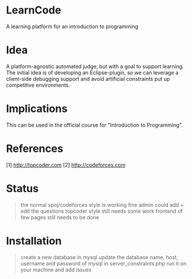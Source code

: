 LearnCode
=========

A learning platform for an introduction to programming


Idea
====

A platform-agnostic automated judge, but with a goal to support learning. The initial idea is of developing an Eclipse-plugin, so we can leverage a client-side debugging support and avoid artificial constraints put up competitive environments.


Implications
============

This can be used in the official course for "Introduction to Programming".


References
==========

[1] http://topcoder.com
[2] http://codeforces.com

Status
=======

>the normal spoj/codeforces style is working fine
>admin could add + edit the questions
>topcoder style still needs some work
>frontend of few pages still needs to be done

Installation
=============

>create a new database in mysql
>update the database name, host, username and password of mysql in server_constraints.php
>run it on your machine and add issues 

